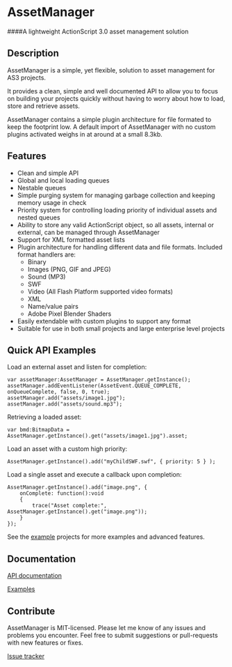 # AssetManager

####A lightweight ActionScript 3.0 asset management solution


## Description

AssetManager is a simple, yet flexible, solution to asset management for AS3 projects.

It provides a clean, simple and well documented API to allow you to focus on building
your projects quickly without having to worry about how to load, store and retrieve assets.

AssetManager contains a simple plugin architecture for file formated to keep the footprint low.
A default import of AssetManager with no custom plugins activated weighs in at around at a small 8.3kb.


## Features

* Clean and simple API
* Global and local loading queues
* Nestable queues
* Simple purging system for managing garbage collection and keeping memory usage in check
* Priority system for controlling loading priority of individual assets and nested queues
* Ability to store any valid ActionScript object, so all assets, internal or external, can be managed through AssetManager
* Support for XML formatted asset lists
* Plugin architecture for handling different data and file formats. Included format handlers are:
	* Binary
	* Images (PNG, GIF and JPEG)
	* Sound (MP3)
	* SWF
	* Video (All Flash Platform supported video formats)
	* XML
	* Name/value pairs
	* Adobe Pixel Blender Shaders
* Easily extendable with custom plugins to support any format
* Suitable for use in both small projects and large enterprise level projects


## Quick API Examples

Load an external asset and listen for completion:
	
	var assetManager:AssetManager = AssetManager.getInstance();
	assetManager.addEventListener(AssetEvent.QUEUE_COMPLETE, onQueueComplete, false, 0, true);
	assetManager.add("assets/image1.jpg");
	assetManager.add("assets/sound.mp3");
	
Retrieving a loaded asset:
	
	var bmd:BitmapData = AssetManager.getInstance().get("assets/image1.jpg").asset;

Load an asset with a custom high priority:
	
	AssetManager.getInstance().add("myChildSWF.swf", { priority: 5 } );
	
Load a single asset and execute a callback upon completion:
	
	AssetManager.getInstance().add("image.png",	{
		onComplete: function():void
		{
			trace("Asset complete:", AssetManager.getInstance().get("image.png"));
		}
	});

See the [example](https://github.com/stevewoolcock/AssetManager/tree/master/examples "AssetManager examples") projects for more examples and advanced features.


## Documentation

[API documentation](http://docs.deadreckoned.com/assetmanager "AssetManager API documentation")

[Examples](https://github.com/stevewoolcock/AssetManager/tree/master/examples "AssetManager examples")


## Contribute

AssetManager is MIT-licensed. Please let me know of any issues and problems you encounter. Feel free
to submit suggestions or pull-requests with new features or fixes.

[Issue tracker](https://github.com/stevewoolcock/AssetManager/issues "AssetManager Issue Tracker")